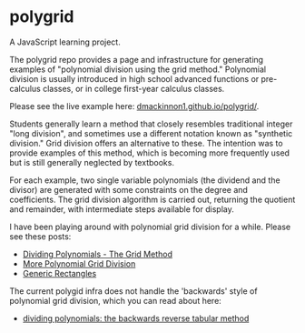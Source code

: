 # polygrid
A JavaScript learning project.

The polygrid repo provides a page and infrastructure for generating examples of "polynomial division using the grid method." Polynomial division is usually introduced in high school advanced functions or pre-calculus classes, or in college first-year calculus classes. 

Please see the live example here: [dmackinnon1.github.io/polygrid/](https://dmackinnon1.github.io/polygrid/).

Students generally learn a method that closely resembles traditional integer "long division", and sometimes use a different notation known as "synthetic division." Grid division offers an alternative to these. The intention was to provide examples of this method, which is becoming more frequently used but is still generally neglected by textbooks.

For each example, two single variable polynomials (the dividend and the divisor) are generated with some constraints on the degree and coefficients. The grid division algorithm is carried out, returning the quotient and remainder, with intermediate steps available for display.

I have been playing around with polynomial grid division for a while. Please see these posts:
* [Dividing Polynomials - The Grid Method](http://www.mathrecreation.com/2009/03/dividing-polynomials-grid-method.html)
* [More Polynomial Grid Division](http://www.mathrecreation.com/2015/09/more-polynomial-grid-division.html)
* [Generic Rectangles](http://www.mathrecreation.com/2012/09/generic-rectanges.html)

The current polygid infra does not handle the 'backwards' style of polynomial grid division, which you can read about here:
* [dividing polynomials: the backwards reverse tabular method](http://www.mathrecreation.com/2016/03/dividing-polynomials-backwards-reverse.html)
